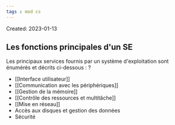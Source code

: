 ```yaml
---
tags : mod cs
---
```

Created: 2023-01-13

## Les fonctions principales d'un SE

Les principaux services fournis par un système d'exploitation sont énumérés et décrits ci-dessous :
?
- [[Interface utilisateur]]  
- [[Communication avec les périphériques]]  
- [[Gestion de la mémoire]]  
- [[Contrôle des ressources et multitâche]]  
- [[Mise en réseau]]  
- Accès aux disques et gestion des données 
- Sécurité

